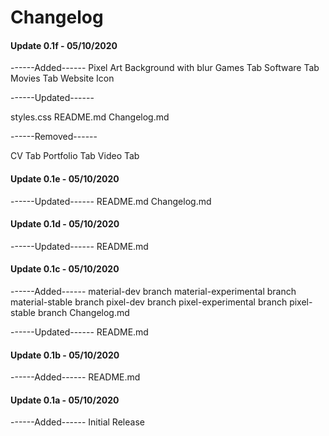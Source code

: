 # Changelog

#### Update 0.1f - 05/10/2020

------Added------
Pixel Art Background with blur
Games Tab
Software Tab
Movies Tab
Website Icon

------Updated------

styles.css
README.md
Changelog.md

------Removed------

CV Tab
Portfolio Tab
Video Tab

#### Update 0.1e - 05/10/2020

------Updated------
README.md
Changelog.md

#### Update 0.1d - 05/10/2020

------Updated------
README.md

#### Update 0.1c - 05/10/2020

------Added------
material-dev branch
material-experimental branch
material-stable branch
pixel-dev branch
pixel-experimental branch
pixel-stable branch
Changelog.md

------Updated------
README.md

#### Update 0.1b - 05/10/2020

------Added------
README.md

#### Update 0.1a - 05/10/2020

------Added------
Initial Release
